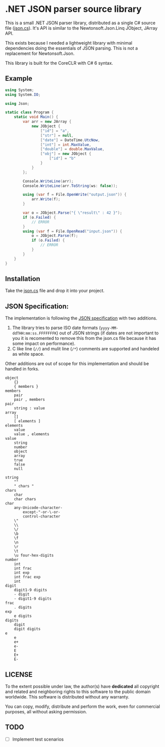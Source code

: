 # .NET JSON parser source library

This is a small .NET JSON parser library, distributed as a single C# source
file ([json.cs](json.cs)). It's API is similar to the Newtonsoft.Json.Linq
JObject, JArray API.

This exists because I needed a lightweight library with minimal dependencies
doing the essentials of JSON parsing. This is not a replacement for
Newtonsoft.Json.

This library is built for the CoreCLR with C# 6 syntax.

## Example

```cs
using System;
using System.IO;

using Json;

static class Program {
    static void Main() {
        var arr = new JArray {
            new JObject {
                ["id"] = "a",
                ["str"] = null,
                ["date"] = DateTime.UtcNow,
                ["int"] = int.MaxValue,
                ["double"] = double.MaxValue, 
                ["obj"] = new JObject {
                    ["id"] = "b"
                }
            }
        };

        Console.WriteLine(arr);
        Console.WriteLine(arr.ToString(ws: false));

        using (var f = File.OpenWrite("output.json")) {
            arr.Write(f);
        }

        var o = JObject.Parse("{ \"result\" : 42 }");
        if (o.Failed) {
            // ERROR
        }
        using (var f = File.OpenRead("input.json")) {
            o = JObject.Parse(f);
            if (o.Failed) {
                // ERROR
            }
        }
    }
}
```

## Installation

Take the [json.cs](json.cs) file and drop it into your project.

## JSON Specification:

The implementation is following the [JSON specification](http://www.json.org)
with two additions.

1. The library tries to parse ISO date formats (`yyyy-MM-ddTHH:mm:ss.FFFFFFFK`)
   out of JSON strings (if dates are not important to you it is recomented to
   remove this from the json.cs file because it has some impact on
   performance).
2. C like line (`//`) and mulit line (`/*`) comments are supported and handeled as
   white space.

Other additions are out of scope for this implementation and should be handled
in forks.

```
object
    {}
    { members }
members
    pair
    pair , members
pair
    string : value
array
    []
    [ elements ]
elements
    value 
    value , elements
value
    string
    number
    object
    array
    true
    false
    null

string
    ""
    " chars "
chars
    char
    char chars
char
    any-Unicode-character-
        except-"-or-\-or-
        control-character
    \"
    \\
    \/
    \b
    \f
    \n
    \r
    \t
    \u four-hex-digits
number
    int
    int frac
    int exp
    int frac exp
    int
digit
    digit1-9 digits 
    - digit
    - digit1-9 digits
frac
    . digits
exp
    e digits
digits
    digit
    digit digits
e
    e
    e+
    e-
    E
    E+
    E-
```

## LICENSE

To the extent possible under law, the author(s) have **dedicated** all copyright
and related and neighboring rights to this software to the public domain
worldwide. This software is distributed without any warranty.

You can copy, modify, distribute and perform the work, even for commercial
purposes, all without asking permission. 

## TODO

* [ ] Implement test scenarios
